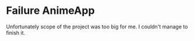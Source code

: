 <h1>Failure AnimeApp</h1>

<p>Unfortunately scope of the project was too big for me. I couldn't manage to finish it.</p>

